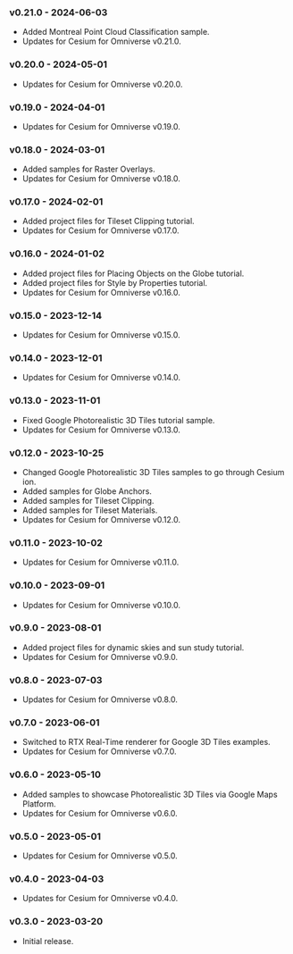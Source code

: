 ### v0.21.0 - 2024-06-03

- Added Montreal Point Cloud Classification sample. 
- Updates for Cesium for Omniverse v0.21.0.

### v0.20.0 - 2024-05-01

- Updates for Cesium for Omniverse v0.20.0.

### v0.19.0 - 2024-04-01

- Updates for Cesium for Omniverse v0.19.0.

### v0.18.0 - 2024-03-01

- Added samples for Raster Overlays.
- Updates for Cesium for Omniverse v0.18.0.

### v0.17.0 - 2024-02-01

- Added project files for Tileset Clipping tutorial.
- Updates for Cesium for Omniverse v0.17.0.

### v0.16.0 - 2024-01-02

- Added project files for Placing Objects on the Globe tutorial.
- Added project files for Style by Properties tutorial.
- Updates for Cesium for Omniverse v0.16.0.

### v0.15.0 - 2023-12-14

- Updates for Cesium for Omniverse v0.15.0.

### v0.14.0 - 2023-12-01

- Updates for Cesium for Omniverse v0.14.0.

### v0.13.0 - 2023-11-01

- Fixed Google Photorealistic 3D Tiles tutorial sample.
- Updates for Cesium for Omniverse v0.13.0.

### v0.12.0 - 2023-10-25

- Changed Google Photorealistic 3D Tiles samples to go through Cesium ion.
- Added samples for Globe Anchors.
- Added samples for Tileset Clipping.
- Added samples for Tileset Materials.
- Updates for Cesium for Omniverse v0.12.0.

### v0.11.0 - 2023-10-02

- Updates for Cesium for Omniverse v0.11.0.

### v0.10.0 - 2023-09-01

- Updates for Cesium for Omniverse v0.10.0.

### v0.9.0 - 2023-08-01

- Added project files for dynamic skies and sun study tutorial.
- Updates for Cesium for Omniverse v0.9.0.

### v0.8.0 - 2023-07-03

- Updates for Cesium for Omniverse v0.8.0.

### v0.7.0 - 2023-06-01

- Switched to RTX Real-Time renderer for Google 3D Tiles examples.
- Updates for Cesium for Omniverse v0.7.0.

### v0.6.0 - 2023-05-10

- Added samples to showcase Photorealistic 3D Tiles via Google Maps Platform.
- Updates for Cesium for Omniverse v0.6.0.

### v0.5.0 - 2023-05-01

- Updates for Cesium for Omniverse v0.5.0.

### v0.4.0 - 2023-04-03

- Updates for Cesium for Omniverse v0.4.0.

### v0.3.0 - 2023-03-20

- Initial release.
